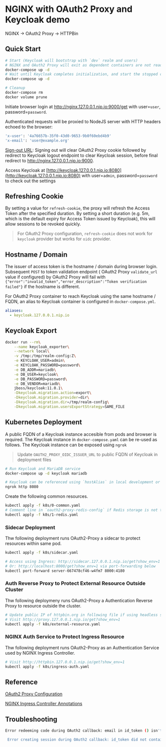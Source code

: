 # NGINX with OAuth2 Proxy and Keycloak demo

NGINX -> OAuth2 Proxy -> HTTPBin

## Quick Start

```sh
# Start (Keycloak will bootstrap with `dev` realm and users)
# NGINX and OAuth2 Proxy will exit as dependent containers are not ready (https://docs.docker.com/compose/startup-order/)
docker-compose up -d
# Wait until Keycloak completes initialization, and start the stopped containers
docker-compose up -d

# Cleanup
docker-compose rm
docker volume prune
```

Initiate browser login at http://nginx.127.0.0.1.nip.io:9000/get with user=`user`, password=`password`.

Authenticated requests will be proxied to NodeJS server with HTTP headers echoed to the browser:

```sh
'x-user': '4a76657b-35f0-43d0-9653-9b0f60ebd4b9'
'x-email': 'user@example.org'
```

[Sign-out URL](http://nginx.127.0.0.1.nip.io:9000/oauth2/sign_out?rd=http://keycloak.127.0.0.1.nip.io:8080/auth/realms/dev/protocol/openid-connect/logout?redirect_uri=http://nginx.127.0.0.1.nip.io:9000): Signing out will clear OAuth2 Proxy cookie followed by redirect to Keycloak logout endpoint to clear Keycloak session, before final redirect to http://nginx.127.0.0.1.nip.io:9000.

Access Keycloak at [http://keycloak.127.0.0.1.nip.io:8080](http://keycloak.127.0.0.1.nip.io:8080) with user=`admin`, password=`password` to check out the settings

## Refreshing Cookie

By setting a value for `refresh-cookie`, the proxy will refresh the Access Token after the specified duration. By setting a short duration (e.g. 5m, which is the default expiry for Access Token issued by Keycloak), this will allow sessions to be revoked quickly.

> For OAuth2 Proxy configuration, `refresh-cookie` does not work for `keycloak` provider but works for `oidc` provider.

## Hostname / Domain

The issuer of access token is the hostname / domain during browser login. Subsequent `POST` to token validation endpoint  ( OAuth2 Proxy `validate_url` value if configured) by OAuth2 Proxy will fail with `{"error":"invalid_token","error_description":"Token verification failed"}` if the hostname is different.

For OAuth2 Proxy container to reach Keycloak using the same hostname / FQDN, an alias to Keycloak container is configured in `docker-compose.yml`.

```yml
aliases:
  - keycloak.127.0.0.1.nip.io
```

## Keycloak Export

```sh
docker run --rm\
    --name keycloak_exporter\
    --network local\
    -v /tmp:/tmp/realm-config:Z\
    -e KEYCLOAK_USER=admin\
    -e KEYCLOAK_PASSWORD=password\
    -e DB_ADDR=mariadb\
    -e DB_USER=keycloak\
    -e DB_PASSWORD=password\
    -e DB_VENDOR=mariadb\
    jboss/keycloak:11.0.1\
    -Dkeycloak.migration.action=export\
    -Dkeycloak.migration.provider=dir\
    -Dkeycloak.migration.dir=/tmp/realm-config\
    -Dkeycloak.migration.usersExportStrategy=SAME_FILE
```

## Kubernetes Deployment

A public FQDN of a Keycloak instance accesible from pods and browser is required. The Keycloak instance in `docker-compose.yaml` can be re-used as follows. The Keycloak instance can be exposed using `ngrok`

> Update `OAUTH2_PROXY_OIDC_ISSUER_URL` to public FQDN of Keycloak in deployment files

```sh
# Run Keycloak and MariaDB service
docker-compose up -d keycloak mariadb

# Keycloak can be referenced using `hostAlias` in local development or exposed over internet using `ngrok`:
ngrok http 8080
```

Create the following common resources.

```sh
kubectl apply -f k8s/0-common.yaml
# Comment line in `oauth2-proxy-redis-config` if Redis storage is not to be used
kubectl apply -f k8s/1-redis.yaml
```

### Sidecar Deployment

Thw following deployment runs OAuth2-Proxy a sidecar to protect resources within same pod.

```sh
kubectl apply -f k8s/sidecar.yaml

# Access using Ingress: http://sidecar.127.0.0.1.nip.io/get?show_env=1
# Or: http://localhost:8000/get?show_env=1 via port-forwarding below
kubectl port-forward server-667478cf46-w4fm7 8000:4180
```

### Auth Reverse Proxy to Protect External Resource Outside Cluster

Thw following deploymeny runs OAuth2-Proxy a Authentication Reverse Proxy to resource outside the cluster.

```sh
# Update public IP of httpbin.org in following file if using headless service
# Visit http://proxy.127.0.0.1.nip.io/get?show_env=1
kubectl apply -f k8s/external-resource.yaml
```

### NGINX Auth Service to Protect Ingress Resource

Thw following deployment runs OAuth2-Proxy as an Authentication Service used by NGINX Ingress Controller.

```sh
# Visit http://httpbin.127.0.0.1.nip.io/get?show_env=1
kubectl apply -f k8s/ingress-auth.yaml
```

## Reference

[OAuth2 Proxy Configuration](https://oauth2-proxy.github.io/oauth2-proxy/docs/configuration/overview)

[NGINX Ingress Controller Annotations](https://kubernetes.github.io/ingress-nginx/user-guide/nginx-configuration/annotations/)

## Troubleshooting

```sh
Error redeeming code during OAuth2 callback: email in id_token () isn't verified

 Error creating session during OAuth2 callback: id_token did not contain an email and profileURL is not defined
```
